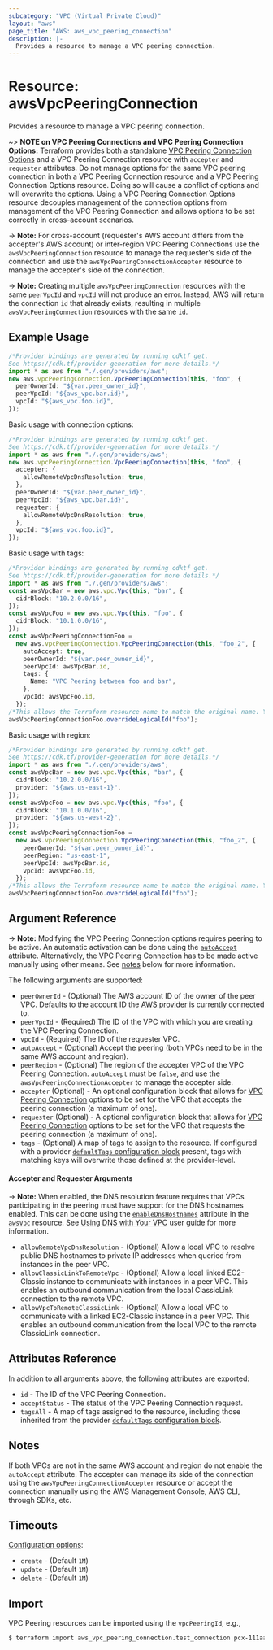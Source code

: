 ```yaml
---
subcategory: "VPC (Virtual Private Cloud)"
layout: "aws"
page_title: "AWS: aws_vpc_peering_connection"
description: |-
  Provides a resource to manage a VPC peering connection.
---
```


# Resource: awsVpcPeeringConnection

Provides a resource to manage a VPC peering connection.

\~> **NOTE on VPC Peering Connections and VPC Peering Connection Options:** Terraform provides
both a standalone [VPC Peering Connection Options](vpc_peering_connection_options.html) and a VPC Peering Connection
resource with `accepter` and `requester` attributes. Do not manage options for the same VPC peering
connection in both a VPC Peering Connection resource and a VPC Peering Connection Options resource.
Doing so will cause a conflict of options and will overwrite the options.
Using a VPC Peering Connection Options resource decouples management of the connection options from
management of the VPC Peering Connection and allows options to be set correctly in cross-account scenarios.

\-> **Note:** For cross-account (requester's AWS account differs from the accepter's AWS account) or inter-region
VPC Peering Connections use the `awsVpcPeeringConnection` resource to manage the requester's side of the
connection and use the `awsVpcPeeringConnectionAccepter` resource to manage the accepter's side of the connection.

\-> **Note:** Creating multiple `awsVpcPeeringConnection` resources with the same `peerVpcId` and `vpcId` will not produce an error. Instead, AWS will return the connection `id` that already exists, resulting in multiple `awsVpcPeeringConnection` resources with the same `id`.

## Example Usage

```typescript
/*Provider bindings are generated by running cdktf get.
See https://cdk.tf/provider-generation for more details.*/
import * as aws from "./.gen/providers/aws";
new aws.vpcPeeringConnection.VpcPeeringConnection(this, "foo", {
  peerOwnerId: "${var.peer_owner_id}",
  peerVpcId: "${aws_vpc.bar.id}",
  vpcId: "${aws_vpc.foo.id}",
});

```

Basic usage with connection options:

```typescript
/*Provider bindings are generated by running cdktf get.
See https://cdk.tf/provider-generation for more details.*/
import * as aws from "./.gen/providers/aws";
new aws.vpcPeeringConnection.VpcPeeringConnection(this, "foo", {
  accepter: {
    allowRemoteVpcDnsResolution: true,
  },
  peerOwnerId: "${var.peer_owner_id}",
  peerVpcId: "${aws_vpc.bar.id}",
  requester: {
    allowRemoteVpcDnsResolution: true,
  },
  vpcId: "${aws_vpc.foo.id}",
});

```

Basic usage with tags:

```typescript
/*Provider bindings are generated by running cdktf get.
See https://cdk.tf/provider-generation for more details.*/
import * as aws from "./.gen/providers/aws";
const awsVpcBar = new aws.vpc.Vpc(this, "bar", {
  cidrBlock: "10.2.0.0/16",
});
const awsVpcFoo = new aws.vpc.Vpc(this, "foo", {
  cidrBlock: "10.1.0.0/16",
});
const awsVpcPeeringConnectionFoo =
  new aws.vpcPeeringConnection.VpcPeeringConnection(this, "foo_2", {
    autoAccept: true,
    peerOwnerId: "${var.peer_owner_id}",
    peerVpcId: awsVpcBar.id,
    tags: {
      Name: "VPC Peering between foo and bar",
    },
    vpcId: awsVpcFoo.id,
  });
/*This allows the Terraform resource name to match the original name. You can remove the call if you don't need them to match.*/
awsVpcPeeringConnectionFoo.overrideLogicalId("foo");

```

Basic usage with region:

```typescript
/*Provider bindings are generated by running cdktf get.
See https://cdk.tf/provider-generation for more details.*/
import * as aws from "./.gen/providers/aws";
const awsVpcBar = new aws.vpc.Vpc(this, "bar", {
  cidrBlock: "10.2.0.0/16",
  provider: "${aws.us-east-1}",
});
const awsVpcFoo = new aws.vpc.Vpc(this, "foo", {
  cidrBlock: "10.1.0.0/16",
  provider: "${aws.us-west-2}",
});
const awsVpcPeeringConnectionFoo =
  new aws.vpcPeeringConnection.VpcPeeringConnection(this, "foo_2", {
    peerOwnerId: "${var.peer_owner_id}",
    peerRegion: "us-east-1",
    peerVpcId: awsVpcBar.id,
    vpcId: awsVpcFoo.id,
  });
/*This allows the Terraform resource name to match the original name. You can remove the call if you don't need them to match.*/
awsVpcPeeringConnectionFoo.overrideLogicalId("foo");

```

## Argument Reference

\-> **Note:** Modifying the VPC Peering Connection options requires peering to be active. An automatic activation
can be done using the [`autoAccept`](vpc_peering_connection.html#auto_accept) attribute. Alternatively, the VPC Peering
Connection has to be made active manually using other means. See [notes](vpc_peering_connection.html#notes) below for
more information.

The following arguments are supported:

* `peerOwnerId` - (Optional) The AWS account ID of the owner of the peer VPC.
  Defaults to the account ID the [AWS provider][1] is currently connected to.
* `peerVpcId` - (Required) The ID of the VPC with which you are creating the VPC Peering Connection.
* `vpcId` - (Required) The ID of the requester VPC.
* `autoAccept` - (Optional) Accept the peering (both VPCs need to be in the same AWS account and region).
* `peerRegion` - (Optional) The region of the accepter VPC of the VPC Peering Connection. `autoAccept` must be `false`,
  and use the `awsVpcPeeringConnectionAccepter` to manage the accepter side.
* `accepter` (Optional) - An optional configuration block that allows for [VPC Peering Connection](https://docs.aws.amazon.com/vpc/latest/peering/what-is-vpc-peering.html) options to be set for the VPC that accepts
  the peering connection (a maximum of one).
* `requester` (Optional) - A optional configuration block that allows for [VPC Peering Connection](https://docs.aws.amazon.com/vpc/latest/peering/what-is-vpc-peering.html) options to be set for the VPC that requests
  the peering connection (a maximum of one).
* `tags` - (Optional) A map of tags to assign to the resource. If configured with a provider [`defaultTags` configuration block](https://registry.terraform.io/providers/hashicorp/aws/latest/docs#default_tags-configuration-block) present, tags with matching keys will overwrite those defined at the provider-level.

#### Accepter and Requester Arguments

\-> **Note:** When enabled, the DNS resolution feature requires that VPCs participating in the peering
must have support for the DNS hostnames enabled. This can be done using the [`enableDnsHostnames`](vpc.html#enable_dns_hostnames) attribute in the [`awsVpc`](vpc.html) resource. See [Using DNS with Your VPC](http://docs.aws.amazon.com/AmazonVPC/latest/UserGuide/vpc-dns.html) user guide for more information.

* `allowRemoteVpcDnsResolution` - (Optional) Allow a local VPC to resolve public DNS hostnames to
  private IP addresses when queried from instances in the peer VPC.
* `allowClassicLinkToRemoteVpc` - (Optional) Allow a local linked EC2-Classic instance to communicate
  with instances in a peer VPC. This enables an outbound communication from the local ClassicLink connection
  to the remote VPC.
* `allowVpcToRemoteClassicLink` - (Optional) Allow a local VPC to communicate with a linked EC2-Classic
  instance in a peer VPC. This enables an outbound communication from the local VPC to the remote ClassicLink
  connection.

## Attributes Reference

In addition to all arguments above, the following attributes are exported:

* `id` - The ID of the VPC Peering Connection.
* `acceptStatus` - The status of the VPC Peering Connection request.
* `tagsAll` - A map of tags assigned to the resource, including those inherited from the provider [`defaultTags` configuration block](https://registry.terraform.io/providers/hashicorp/aws/latest/docs#default_tags-configuration-block).

## Notes

If both VPCs are not in the same AWS account and region do not enable the `autoAccept` attribute.
The accepter can manage its side of the connection using the `awsVpcPeeringConnectionAccepter` resource
or accept the connection manually using the AWS Management Console, AWS CLI, through SDKs, etc.

## Timeouts

[Configuration options](https://developer.hashicorp.com/terraform/language/resources/syntax#operation-timeouts):

* `create` - (Default `1M`)
* `update` - (Default `1M`)
* `delete` - (Default `1M`)

## Import

VPC Peering resources can be imported using the `vpcPeeringId`, e.g.,

```sh
$ terraform import aws_vpc_peering_connection.test_connection pcx-111aaa111
```

[1]: /docs/providers/aws/index.html
